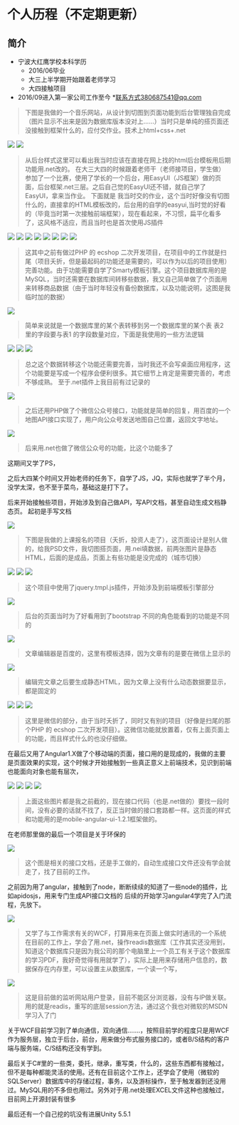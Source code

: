 # 个人历程（不定期更新）
## 简介
* 宁波大红鹰学校本科学历
    * 2016/06毕业
    * 大三上半学期开始跟着老师学习
    * 大四接触项目
* 2016/09进入第一家公司工作至今
*联系方式380687541@qq.com
>下图是我做的一个音乐网站，从设计到切图到页面功能到后台管理独自完成（图片显示不出来是因为数据库版本没对上……）当时只是单纯的搭页面还没接触到框架什么的，应付交作业。技术上html+css+.net
 
 ![ ](https://github.com/out-of-my-mind/findjob/blob/master/img/1.jpg)
 ![ ](https://github.com/out-of-my-mind/findjob/blob/master/img/2.jpg)
>从后台样式这里可以看出我当时应该在直接在网上找的html后台模板用后期功能用.net改的。
在大三大四的时候跟着老师干（老师接项目，学生做）
参加了一个比赛，使用了学长的一个后台，用EasyUI（JS框架）做的页面，后台框架.net三层。之后自己觉的EasyUI还不错，就自己学了EasyUI，拿来当作业。
下面就是 我当时交的作业，这个当时好像没有切图什么的，直接拿的HTML模板改的，后台用的自学的easyui,当时觉的好看的（毕竟当时第一次接触前端框架），现在看起来，不习惯，扁平化看多了，这风格不适应，而且当时也是首次使用JS插件
 
 ![ ](https://github.com/out-of-my-mind/findjob/blob/master/img/3.jpg)
 ![ ](https://github.com/out-of-my-mind/findjob/blob/master/img/4.jpg)
 ![ ](https://github.com/out-of-my-mind/findjob/blob/master/img/5.jpg)
 ![ ](https://github.com/out-of-my-mind/findjob/blob/master/img/6.jpg)
 ![ ](https://github.com/out-of-my-mind/findjob/blob/master/img/7.jpg)
 ![ ](https://github.com/out-of-my-mind/findjob/blob/master/img/8.jpg)
 ![ ](https://github.com/out-of-my-mind/findjob/blob/master/img/9.jpg)
 ![ ](https://github.com/out-of-my-mind/findjob/blob/master/img/10.jpg) 
    

>这其中之前有做过PHP 的 ecshop 二次开发项目，在项目中的工作就是扫尾（项目夭折，但是最起码的功能还是需要的，可以作为以后的项目使用）完善功能。由于功能需要自学了Smarty模板引擎。这个项目数据库用的是MySQL，当时还需要在数据库间转移些数据，我又自己简单做了个页面用来转移商品数据（由于当时年轻没有备份数据库，以及功能说明，这图是我临时加的数据）

 ![ ](https://github.com/out-of-my-mind/findjob/blob/master/img/11.jpg) 
>简单来说就是一个数据库里的某个表转移到另一个数据库里的某个表
 表2 里的字段要与表1 的字段数量对应，下面是我使用的一些方法逻辑

 ![ ](https://github.com/out-of-my-mind/findjob/blob/master/img/121.jpg)
 ![ ](https://github.com/out-of-my-mind/findjob/blob/master/img/1211.jpg)
 ![ ](https://github.com/out-of-my-mind/findjob/blob/master/img/12111.jpg)

>总之这个数据转移这个功能还需要完善，当时我还不会写桌面应用程序，这个功能要是写成一个程序会便利很多。其它细节上肯定是需要完善的，考虑不够成熟。
至于.net插件上我目前有过记录的

 ![ ](https://github.com/out-of-my-mind/findjob/blob/master/img/12.jpg)

>之后还用PHP做了个微信公众号接口，功能就是简单的回复，用百度的一个地图API接口实现了，用户向公众号发送地图自己位置，返回文字地址。

 ![ ](https://github.com/out-of-my-mind/findjob/blob/master/img/13.jpg)

>后来用.net也做了微信公众号的功能，比这个功能多了

这期间又学了PS，

之后大四某个时间又开始老师的任务下，自学了JS，JQ，实际也就学了半个月，没学太深，也不至于菜鸟，基础这是打下了。

后来开始接触些项目，开始涉及到自己做API，写API文档，甚至自动生成文档静态页。
起初是手写文档

![ ](https://github.com/out-of-my-mind/findjob/blob/master/img/14.jpg)

>下图是我做的上课报名的项目（夭折，投资人走了），这页面设计是别人做的，给我PSD文件，我切图搭页面，用.nei填数据，前两张图片是静态HTML，后面的是成品，页面上有些功能是没完成的（城市切换）

![ ](https://github.com/out-of-my-mind/findjob/blob/master/img/15.jpg)
![ ](https://github.com/out-of-my-mind/findjob/blob/master/img/16.jpg)
![ ](https://github.com/out-of-my-mind/findjob/blob/master/img/17.jpg)

>这个项目中使用了jquery.tmpl.js插件，开始涉及到前端模板引擎部分

![ ](https://github.com/out-of-my-mind/findjob/blob/master/img/18.jpg)
 
>后台的页面当时为了好看用到了bootstrap
不同的角色能看到的功能是不同的

![ ](https://github.com/out-of-my-mind/findjob/blob/master/img/19.jpg)

>文章编辑器是百度的，这里有模板选择，因为文章有的是要在微信上显示的

![ ](https://github.com/out-of-my-mind/findjob/blob/master/img/20.jpg)

>编辑完文章之后要生成静态HTML，因为文章上没有什么动态数据要显示，都是固定的

![ ](https://github.com/out-of-my-mind/findjob/blob/master/img/21.jpg) 
![ ](https://github.com/out-of-my-mind/findjob/blob/master/img/22.jpg)
![ ](https://github.com/out-of-my-mind/findjob/blob/master/img/23.jpg)

>这里是微信的部分，由于当时夭折了，同时又有别的项目（好像是扫尾的那个PHP 的 ecshop 二次开发项目）。这微信功能就放置着，仅有上面页面上的功能，而且样式什么的也没仔细做。

在最后又用了Angular1.X做了个移动端的页面，接口用的是现成的，我做的主要是页面效果的实现，这个时候才开始接触到一些真正意义上前端技术，见识到前端也能面向对象也能有层次，

 ![ ](https://github.com/out-of-my-mind/findjob/blob/master/img/24.jpg)
 ![ ](https://github.com/out-of-my-mind/findjob/blob/master/img/25.jpg)
 ![ ](https://github.com/out-of-my-mind/findjob/blob/master/img/26.jpg)
 ![ ](https://github.com/out-of-my-mind/findjob/blob/master/img/27.jpg)

>上面这些图片都是我之前截的，现在接口代码（也是.net做的）要找一段时间，没有必要的话就不找了，反正当时做的接口套路都一样。这页面的样式和功能用的是mobile-angular-ui-1.2.1框架做的。


在老师那里做的最后一个项目是关于环保的

![ ](https://github.com/out-of-my-mind/findjob/blob/master/img/28.jpg)

>这个图是相关的接口文档，还是手工做的，自动生成接口文件还没有学会就走了，找了目前的工作。

之前因为用了angular，接触到了node，断断续续的知道了一些node的插件，比如apidosjs，用来专门生成API接口文档的
后续的开始学习angular4学完了入门流程，先放下。

![ ](https://github.com/out-of-my-mind/findjob/blob/master/img/29.jpg)

>又学了与工作需求有关的WCF，打算用来在页面上做实时通讯的一个系统
在目前的工作上，学会了用.net，操作readis数据库（工作其实还没用到，知道这个数据库只是因为我公司的那个电脑里上一个员工有关于这个数据库的学习PDF，我好奇觉得有用就学了），实际上是用来存储用户信息的，数据保存在内存里，可以设置主从数据库，一个读一个写，

![ ](https://github.com/out-of-my-mind/findjob/blob/master/img/30.jpg)

>这是目前做的监听网站用户登录，目前不能区分浏览器，没有与IP做关联。用的就是readis，重写的底层session方法，通过这个我也对微软的MSDN学习入了门


关于WCF目前学习到了单向通信，双向通信…….，按照目前学的程度只是用WCF作为服务层，独立于后台，前台，用来做分布式服务接口的，或者B/S结构的客户端与服务端，C/S结构还没有学到。

最后关于C#里的一些类，委托，继承，重写类，什么的，这些东西都有接触过，但不是每种都能灵活的使用。还有在目前这个工作上，还学会了使用（微软的SQLServer）数据库中的存储过程，事务，以及游标操作，至于触发器到还没用过。MySQL用的不多但也用过。另外对于用.net处理EXCEL文件这种也接触过，目前网上开源封装有很多

最后还有一个自己挖的坑没有进展Unity 5.5.1
